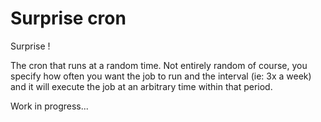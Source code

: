 Surprise cron
=============

Surprise !

The cron that runs at a random time. Not entirely random of course, you specify how often you want the job to run and the interval (ie: 3x a week) and it will execute the job at an arbitrary time within that period.

Work in progress...
